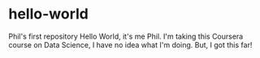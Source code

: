 # hello-world
Phil's first repository 
Hello World, it's me Phil. I'm taking this Coursera course on Data Science, I have no idea what I'm doing. But, I got this far! 
